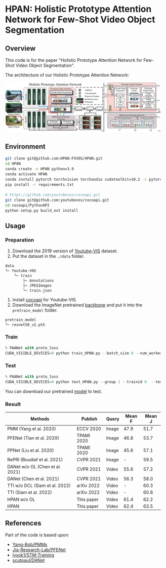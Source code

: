 # HPAN: Holistic Prototype Attention Network for Few-Shot Video Object Segmentation

## Overview

This code is for the paper "Holistic Prototype Attention Network for Few-Shot Video Object Segmentation".

The architecture of our Holistic Prototype Attention Network:

![arch](img/HPAN_arch.jpg)

## Environment

```sh
git clone git@github.com:HPAN-FSVOS/HPAN.git
cd HPAN
conda create -n HPAN python=3.9
conda activate HPAN
conda install pytorch torchvision torchaudio cudatoolkit=10.2 -c pytorch
pip install -r requirements.txt

# https://github.com/youtubevos/cocoapi.git
git clone git@github.com:youtubevos/cocoapi.git
cd cocoapi/PythonAPI
python setup.py build_ext install
```

## Usage

### Preparation

1. Download the 2019 version of [Youtube-VIS](https://youtube-vos.org/dataset/vis/) dataset.
2. Put the dataset in the `./data` folder.

```tree
data
└─ Youtube-VOS
    └─ train
        ├─ Annotations
        ├─ JPEGImages
        └─ train.json
```

1. Install [cocoapi](https://github.com/youtubevos/cocoapi) for Youtube-VIS.
2. Download the ImageNet pretrained [backbone](https://drive.google.com/file/d/1PIMA7uG_fcvXUvjDUL7UIVp6KmGdSFKi/view?usp=sharing) and put it into the `pretrain_model` folder.

```tree
pretrain_model
└─ resnet50_v2.pth
```

### Train

```python
% PAANet with proto_loss
CUDA_VISIBLE_DEVICES=0 python train_HPAN.py --batch_size 8 --num_workers 8 --group 1 --trainid 0 --lr 5e-5 --with_prior_mask --with_proto_attn --proto_with_self_attn --proto_per_frame 5 --with_proto_loss
```

### Test

```python
% PAANet with proto_loss
CUDA_VISIBLE_DEVICES=0 python test_HPAN.py --group 1 --trainid 0  --test_num 1 --finetune_idx 1 --test_best --lr 2e-5 --with_prior_mask --with_proto_attn --proto_with_self_attn --proto_per_frame 5 --with_proto_loss
```

You can download our pretrained [model](https://github.com/HPAN-FSVOS/HPAN/releases/download/pretrained_model/workdir.zip) to test.

### Result

|Methods| Publish| Query| Mean F| Mean J|
|---|---|---|---|---|
|PMM (Yang et al. 2020)| ECCV 2020| Image| 47.9| 51.7|
|PFENet (Tian et al. 2020)| TPAMI 2020| Image| 46.8| 53.7|
|PPNet (Liu et al. 2020)| TPAMI 2020| Image| 45.6| 57.1|
|RePRI (Boudiaf et al. 2021)| CVPR 2021| Image| -| 59.5|
|DANet w/o OL (Chen et al. 2021)| CVPR 2021| Video| 55.6| 57.2|
|DANet (Chen et al. 2021)| CVPR 2021| Video| 56.3| 58.0|
|TTI w/o DCL (Siam et al. 2022)| arXiv 2022| Video| -| 60.3|
|TTI (Siam et al. 2022)| arXiv 2022| Video| -| 60.8|
|HPAN w/o OL| This paper| Video| 61.4| 62.2|
|HPAN| This paper| Video|  62.4| 63.5|

## References

Part of the code is based upon:

+ [Yang-Bob/PMMs](https://github.com/Yang-Bob/PMMs)
+ [Jia-Research-Lab/PFENet](https://github.com/Jia-Research-Lab/PFENet)
+ [lyxok1/STM-Training](https://github.com/lyxok1/STM-Training)
+ [scutpaul/DANet](https://github.com/scutpaul/DANet)
